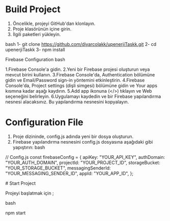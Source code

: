 # Build Project

1. Öncelikle, projeyi GitHub'dan klonlayın.
2. Proje klasörünün içine girin.
3. İlgili paketleri yükleyin.

bash
1- git clone https://github.com/diyarcolakk/upenerjiTaskk.git
2- cd upenerjiTaskk
3- npm install

Firebase Configuration
bash

1.Firebase Console'a gidin.
2.Yeni bir Firebase projesi oluşturun veya mevcut birini kullanın.
3.Firebase Console'da, Authentication bölümüne gidin ve Email/Password sign-in yöntemini etkinleştirin.
4.Firebase Console'da, Project settings (dişli simgesi) bölümüne gidin ve Your apps kısmına kadar aşağı kaydırın.
5.Add app ikonuna (</>) tıklayın ve Web seçeneğini belirleyin.
6.Uygulamayı kaydedin ve bir Firebase yapılandırma nesnesi alacaksınız. Bu yapılandırma nesnesini kopyalayın.

# Configuration File

1. Proje dizininde, config.js adında yeni bir dosya oluşturun.
2. Firebase yapılandırma nesnesini config.js dosyasına aşağıdaki gibi yapıştırın:
   bash

// Config.js
const firebaseConfig = {
apiKey: "YOUR_API_KEY",
authDomain: "YOUR_AUTH_DOMAIN",
projectId: "YOUR_PROJECT_ID",
storageBucket: "YOUR_STORAGE_BUCKET",
messagingSenderId: "YOUR_MESSAGING_SENDER_ID",
appId: "YOUR_APP_ID",
};

# Start Project

Projeyi başlatmak için ;

bash

npm start
